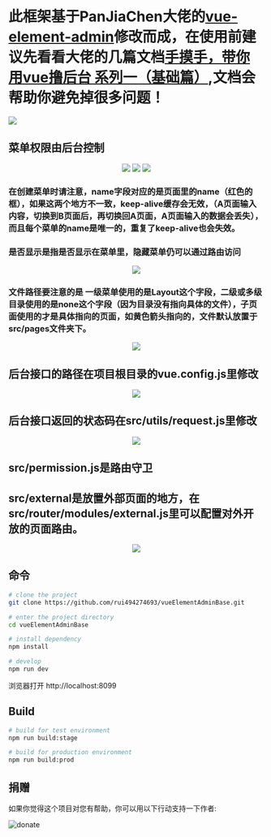 # 此框架基于PanJiaChen大佬的<a href="https://github.com/PanJiaChen/vue-element-admin">vue-element-admin</a>修改而成，在使用前建议先看看大佬的几篇文档<a href="https://juejin.cn/post/6844903476661583880">手摸手，带你用vue撸后台 系列一（基础篇）</a>,文档会帮助你避免掉很多问题！
<img  src="https://files.catbox.moe/yi2cgv.png">

## 菜单权限由后台控制

<p align="center">
  <img  src="https://files.catbox.moe/yc2phq.png">
  <img  src="https://files.catbox.moe/igydt5.png">
  <img  src="https://files.catbox.moe/5xyfsx.png">
  
</p>

### 在创建菜单时请注意，name字段对应的是页面里的name（红色的框），如果这两个地方不一致，keep-alive缓存会无效，（A页面输入内容，切换到B页面后，再切换回A页面，A页面输入的数据会丢失），而且每个菜单的name是唯一的，重复了keep-alive也会失效。
### 是否显示是指是否显示在菜单里，隐藏菜单仍可以通过路由访问
<p align="center">
  <img  src="https://files.catbox.moe/kpiloa.png">
</p>

### 文件路径要注意的是 一级菜单使用的是Layout这个字段，二级或多级目录使用的是none这个字段（因为目录没有指向具体的文件），子页面使用的才是具体指向的页面，如黄色箭头指向的，文件默认放置于src/pages文件夹下。

<p align="center">
  <img  src="https://files.catbox.moe/eqlhar.png">
</p>


## 后台接口的路径在项目根目录的vue.config.js里修改
<p align="center">
  <img  src="https://files.catbox.moe/mlv7n0.png">
</p>

## 后台接口返回的状态码在src/utils/request.js里修改

<p align="center">
  <img  src="https://files.catbox.moe/bgg1f8.png">
</p>

## src/permission.js是路由守卫

## src/external是放置外部页面的地方，在src/router/modules/external.js里可以配置对外开放的页面路由。
<p align="center">
  <img  src="https://files.catbox.moe/ruhl99.png">
</p>


## 命令

```bash
# clone the project
git clone https://github.com/rui494274693/vueElementAdminBase.git

# enter the project directory
cd vueElementAdminBase

# install dependency
npm install

# develop
npm run dev
```

浏览器打开 http://localhost:8099

## Build

```bash
# build for test environment
npm run build:stage

# build for production environment
npm run build:prod
```




## 捐赠 

如果你觉得这个项目对您有帮助，你可以用以下行动支持一下作者:

![donate](https://files.catbox.moe/hz2wwk.png)






